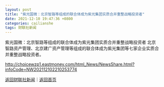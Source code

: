 ```yaml
---
layout: post
title: "紫光国微：北京智路等组成的联合体成为紫光集团实质合并重整战略投资者"
date: 2021-12-10 19:47:36 +0800
categories: cailianshe
tags: 财联社新闻
---
```

紫光国微：北京智路等组成的联合体成为紫光集团实质合并重整战略投资者
北京智路资产管理、北京建广资产管理等组成的联合体成为紫光集团等七家企业实质合并重整战略投资者。

<http://choicewzp1.eastmoney.com/html_News/NewsShare.html?infoCode=NW202112102210253774>

[返回财联社新闻](//finews.withounder.com/cailianshe/)｜[返回首页](//finews.withounder.com/)